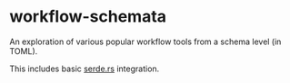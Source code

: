 workflow-schemata
=================

An exploration of various popular workflow tools from a schema level (in TOML).

This includes basic [serde.rs](https://serde.rs) integration.

